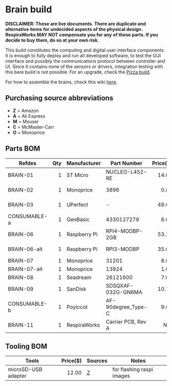 # Brain build

**DISCLAIMER: These are live documents.
There are duplicate and alternative items for undecided aspects of the physical design. 
RespiraWorks MAY NOT compensate you for any of these parts.
If you decide to buy them, do so at your own risk.**

This build constitutes the computing and digital user interface components.
It is enough to fully deploy and run all developed software, to test the GUI interface and
possibly the communications protocol between controller and UI. Since it contains none of the sensors
or drivers, integration testing with this bare build is not possible. For an upgrade, check the 
[Pizza build](pizza-build.md).

For how to assemble the brains, check this wiki [here](https://github.com/RespiraWorks/PhysicalDesign/wiki/Brain-Build).

## Purchasing source abbreviations

* **Z** = Amazon
* **A** = Ali Express
* **M** = Mouser
* **C** = McMaster-Carr
* **O** = Monoprice

## Parts BOM

| Refdes       | Qty | Manufacturer | Part Number        | Price($) | Sources                          | Notes |
| ------------ |----:| -------------| ------------------ | --------:|--------------------------------- | ----- |
| BRAIN-01     |   1 | ST Micro     | NUCLEO-L452-RE     |    14.00 | [M][1mouser]                     | STM32 Nucleo dev board |
| BRAIN-02     |   1 | Monoprice    | 3896               |     0.83 | [Z][2amzn] [O][2mono]            | USB-A to miniUSB-B cable, power/data for Nucleo |
| BRAIN-03     |   1 | UPerfect     | -                  |    49.00 | [A][3ali]                        | 7" capacitive touchscreen with speakers, HDMI/USB |
| CONSUMABLE-a |   1 | GenBasic     | 4330127279         |     6.00 | [Z][4amzn] | optional if you don't have the PCB (BRAIN-11)
| BRAIN-06     |   1 | Raspberry Pi | RPI4-MODBP-2GB     |    53.23 | [M][6mouser]                     | Raspberry PI 4 |
| BRAIN-06-alt |   1 | Raspberry Pi | RPI3-MODBP         |    35.00 | OUT OF STOCK                     | Raspberry PI 3B+ |
| BRAIN-07     |   1 | Monoprice    | 31201              |     8.03 | [Z][7amzn] [O][7mono]            | USB-A to USB-C cable, 3ft, for RPI4 |
| BRAIN-07-alt |   1 | Monoprice    | 13924              |     1.05 | [Z][7-alt-amzn] [O][7-alt-mono]  | USB-A to microUSB-B cable, 3ft, for RPI3B+ |
| BRAIN-08     |   1 | Seadream     | 26121600           |     7.00 | [Z][8amzn]                       | microHDMI adapter, for RPI4 |
| BRAIN-09     |   1 | SanDisk      | SDSQXAF-032G-GN6MA |    10.73 | [Z][9amzn]                       | UHS-1 Class 10 micro SD |
| CONSUMABLE-b |   1 | Poyiccot     | AF-90degree_Type-C |     9.00 | [Z][10amzn]                      | optional USB-C elbow adapter |
| BRAIN-11     |   1 | RespiraWorks | Carrier PCB, Rev A |      N/A | N/A | see [pcb repo][https://github.com/respiraworks/pcbreathe]

## Tooling BOM

| Tools               | Price($) | Sources         | Notes |
|---------------------|---------:|-----------------|-------|
| microSD-USB adapter |    12.00 | [Z][5amzn]      | for flashing raspi images |

[1mouser]:https://www.mouser.com/ProductDetail/STMicroelectronics/NUCLEO-L452RE?qs=sGAEpiMZZMtw0nEwywcFgEEYp888DlnM1Y5kGes2rJIHvcJjT1ZDkw%3D%3D
[2amzn]:https://www.amazon.com/AmazonBasics-USB-2-0-Cable-Male/dp/B00NH13S44/
[3ali]:https://www.aliexpress.com/item/4000747984746.html
[4amzn]:https://www.amazon.com/GenBasic-Piece-Female-Jumper-Wires/dp/B01L5ULRUA/
[5amzn]:https://www.amazon.com/Anker-Portable-Reader-RS-MMC-Micro/dp/B006T9B6R2
[6mouser]:https://www.mouser.com/ProductDetail/Raspberry-Pi/RPI4-MODBP-2GB-BULK?qs=%2Fha2pyFaduiq9oc0d1uK569Mu3%252BsSMVa9bhYkyZbjQ1oNl8pHrdrS2f8pDbixKgb
[7amzn]:https://www.amazon.com/JSAUX-Charger-Braided-Compatible-Samsung/dp/B076FPGWNZ/ref=sxin_7_ac_d_rm
[7-alt-amzn]:https://www.amazon.com/dp/B07JBN6C5C/
[8amzn]:https://www.amazon.com/Seadream-Degree-Down-toward-Adapter-Connector/dp/B01EQC345A/
[9amzn]:https://www.amazon.com/dp/B06XWMQ81P
[10amzn]:https://www.amazon.com/Poyiccot-2-Pack-Degree-Adapter-Extension/dp/B071XHQJG8/
[2mono]:https://www.monoprice.com/product?p_id=3896
[7mono]:https://www.monoprice.com/product?p_id=31201
[7-alt-mono]:https://www.monoprice.com/product?p_id=13924
